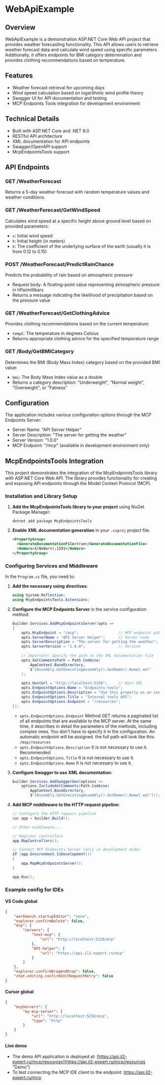 ﻿# WebApiExample

## Overview
WebApiExample is a demonstration ASP.NET Core Web API project that provides weather forecasting functionality. This API allows users to retrieve weather forecast data and calculate wind speed using specific parameters. Additionally, it offers endpoints for BMI category determination and provides clothing recommendations based on temperature.

## Features
- Weather forecast retrieval for upcoming days
- Wind speed calculation based on logarithmic wind profile theory
- Swagger UI for API documentation and testing
- MCP Endpoints Tools integration for development environment

## Technical Details
- Built with ASP.NET Core and .NET 8.0
- RESTful API architecture
- XML documentation for API endpoints
- Swagger/OpenAPI support
- McpEndpointsTools support

## API Endpoints

### GET /WeatherForecast
Returns a 5-day weather forecast with random temperature values and weather conditions.

### GET /WeatherForecast/GetWindSpeed
Calculates wind speed at a specific height above ground level based on provided parameters:
- `v`: Initial wind speed
- `h`: Initial height (in meters)
- `k`: The coefficient of the underlying surface of the earth (usually it is from 0.12 to 0.15)

### POST /WeatherForecast/PredictRainChance
Predicts the probability of rain based on atmospheric pressure:
- Request body: A floating-point value representing atmospheric pressure in hPa/millibars
- Returns a message indicating the likelihood of precipitation based on the pressure value

### GET /WeatherForecast/GetClothingAdvice
Provides clothing recommendations based on the current temperature:
- `tempC`: The temperature in degrees Celsius
- Returns appropriate clothing advice for the specified temperature range

### GET /Body/GetBMICategory
Determines the BMI (Body Mass Index) category based on the provided BMI value:
- `bmi`: The Body Mass Index value as a double
- Returns a category description: "Underweight", "Normal weight", "Overweight", or "Fatness"


## Configuration
The application includes various configuration options through the MCP Endpoints Server:
- Server Name: "API Server Helper"
- Server Description: "The server for getting the weather"
- Server Version: "1.0.0"
- MCP Endpoint: "/mcp" (available in development environment only)

## McpEndpointsTools Integration

This project demonstrates the integration of the McpEndpointsTools library with ASP.NET Core Web API. The library provides functionality for creating and exposing API endpoints through the Model Context Protocol (MCP).

### Installation and Library Setup

1. **Add the McpEndpointsTools library to your project** using NuGet Package Manager:
   ```
   dotnet add package McpEndpointsTools
   ```

2. **Enable XML documentation generation** in your `.csproj` project file:
   ```xml
   <PropertyGroup>
     <GenerateDocumentationFile>true</GenerateDocumentationFile>
     <NoWarn>$(NoWarn);1591</NoWarn>
   </PropertyGroup>
   ```

### Configuring Services and Middleware

In the `Program.cs` file, you need to:

1. **Add the necessary using directives**:
   ```csharp
   using System.Reflection;
   using McpEndpointsTools.Extensions;
   ```

2. **Configure the MCP Endpoints Server** in the service configuration method:
   ```csharp
   builder.Services.AddMcpEndpointsServer(opts =>
   {
       opts.McpEndpoint = "/mcp";                  // MCP endpoint path
       opts.ServerName = "API Server Helper";      // Server name
       opts.ServerDescription = "The server for getting the weather"; // Description
       opts.ServerVersion = "1.0.0";               // Version
       
       // Important! Specify the path to the XML documentation file
       opts.XmlCommentsPath = Path.Combine(
           AppContext.BaseDirectory,
           $"{Assembly.GetExecutingAssembly().GetName().Name}.xml"
       );
       
       opts.HostUrl = "http://localhost:5258";     // Host URL
       opts.EndpointOptions.Name = "Endpoints-tools";
       opts.EndpointOptions.Description = "Use this property as an incentive for your LLM. Do not set this property if in doubt. It is better to remove this property from the configuration altogether.";
       opts.EndpointOptions.Title = "Internal tools API";
       opts.EndpointOptions.Endpoint = "/resources";
   });
   ```
   - `opts.EndpointOptions.Endpoint` Method GET returns a paginated list of all endpoints that are available to the MCP
     server. At the same time, it describes in detail the parameters of the methods, including complex ones. You don't
     have
     to specify it in the configuration. An automatic endpoint will be assigned. the full path will look like this:
     `/msp/resources`
   - `opts.EndpointOptions.Description` It is not necessary to use it. Recommended
   - `opts.EndpointOptions.Title` It is not necessary to use it.
   - `opts.EndpointOptions.Name` It is not necessary to use it.



3. **Configure Swagger to use XML documentation**:
   ```csharp
   builder.Services.AddSwaggerGen(options => 
       options.IncludeXmlComments(Path.Combine(
           AppContext.BaseDirectory,
           $"{Assembly.GetExecutingAssembly().GetName().Name}.xml")));
   ```

4. **Add MCP middleware to the HTTP request pipeline**:
   ```csharp
   // Configure the HTTP request pipeline
   var app = builder.Build();
   
   // Other middleware...
   
   // Register controllers
   app.MapControllers();
   
   // Connect MCP Endpoints Server (only in development mode)
   if (app.Environment.IsDevelopment())
   {
       app.MapMcpEndpointsServer();
   }
   
   app.Run();
   ```

### Example config for IDEs

   #### VS Code global

   ```json
   {
       "workbench.startupEditor": "none",
       "explorer.confirmDelete": false,
       "mcp": {
           "servers": {
               "test-mcp": {
                   "url": "http://localhost:5220/mcp"
               },
               "API-helper": {
                   "url": "https://api.il2-expert.ru/mcp"
               }
           }
       },
       "explorer.confirmDragAndDrop": false,
       "chat.editing.confirmEditRequestRetry": false
   }
   ```
   #### Cursor global
   ```json
   {
       "mcpServers": {
           "my-mcp-server": {
               "url": "http://localhost:5258/mcp",
               "type": "http"
           }
       }
   }
   ```


   #### Live demo
   - The demo API application is deployed at: [https://api.il2-expert.ru/mcp/resources](https://api.il2-expert.ru/mcp/resources "Demo")
   - To test connecting the MCP IDE client to the endpoint: https://api.il2-expert.ru/mcp


###



